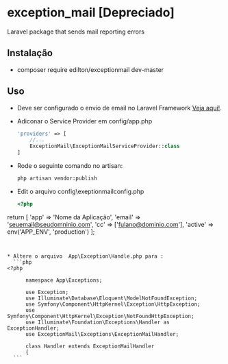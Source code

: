 # exception_mail [Depreciado]
Laravel package that sends mail reporting errors
## Instalação
 - composer require edilton/exceptionmail dev-master

## Uso
* Deve ser configurado o envio de email no Laravel Framework [Veja aqui!](https://laravel.com/docs/5.2/mail).


* Adiconar o Service Provider em config/app.php
  ```php
  'providers' => [
      //...
      ExceptionMail\ExceptionMailServiceProvider::class
  ]
  ```
* Rode o seguinte comando no artisan:
  
  ```bash
  php artisan vendor:publish
  ```
* Edit o arquivo config\exeptionmailconfig.php
    ```php 
    <?php

return [
    'app'           => 'Nome da Aplicação',
    'email'         => 'seuemail@seudomninio.com',
    'cc'            => ['fulano@dominio.com'],
    'active'        =>  env('APP_ENV', 'production')
];
  ```

  
* Altere o arquivo  App\Exception\Handle.php para :
    ```php 
  <?php
        
        namespace App\Exceptions;
        
        use Exception;
        use Illuminate\Database\Eloquent\ModelNotFoundException;
        use Symfony\Component\HttpKernel\Exception\HttpException;
        use Symfony\Component\HttpKernel\Exception\NotFoundHttpException;
        use Illuminate\Foundation\Exceptions\Handler as ExceptionHandler;
        use ExceptionMail\Exceptions\ExceptionMailHandler;
        
        class Handler extends ExceptionMailHandler
        {
    ```
